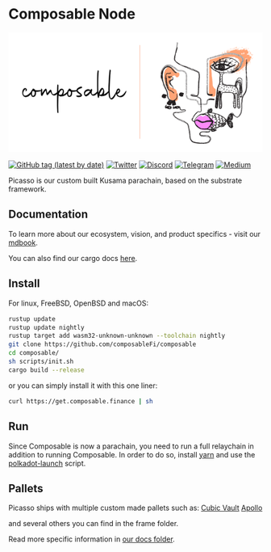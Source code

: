 
<p align="center">

# Composable Node
  <img alt="Composable Finance" title="Composable Finance" src="composable.png">
</p>


[![GitHub tag (latest by date)](https://img.shields.io/github/v/tag/composablefi/composable)](https://github.com/composablefi/composable/tags) [![Twitter](https://img.shields.io/badge/Twitter-gray?logo=twitter)](https://twitter.com/ComposableFin) [![Discord](https://img.shields.io/badge/Discord-gray?logo=discord)](https://discord.gg/pFZn2GCn65) [![Telegram](https://img.shields.io/badge/Telegram-gray?logo=telegram)](https://t.me/ComposableFinanceAnnouncements) [![Medium](https://img.shields.io/badge/Medium-gray?logo=medium)](https://composablefi.medium.com/)


Picasso is our custom built Kusama parachain, based on the substrate framework.

## Documentation

To learn more about our ecosystem, vision, and product specifics - visit our 
[mdbook](https://dali.devnets.composablefinance.ninja).

You can also find our cargo docs [here](https://dali.devnets.composablefinance.ninja/doc).

## Install

For linux, FreeBSD, OpenBSD and macOS:

```sh
rustup update
rustup update nightly
rustup target add wasm32-unknown-unknown --toolchain nightly
git clone https://github.com/composableFi/composable
cd composable/
sh scripts/init.sh
cargo build --release
```

or you can simply install it with this one liner:    

```sh
curl https://get.composable.finance | sh
```     


## Run  

Since Composable is now a parachain, you need to run a full relaychain in addition to running Composable.
In order to do so, install [yarn](https://classic.yarnpkg.com/lang/en/docs/install/#mac-stable) and use the [polkadot-launch](scripts/polkadot-launch) script.



## Pallets
Picasso ships with multiple custom made pallets such as:
[Cubic Vault](frame/vault/README.md)
[Apollo](frame/oracle/README.md)

and several others you can find in the frame folder.


Read more specific information in [our docs folder](docs/).